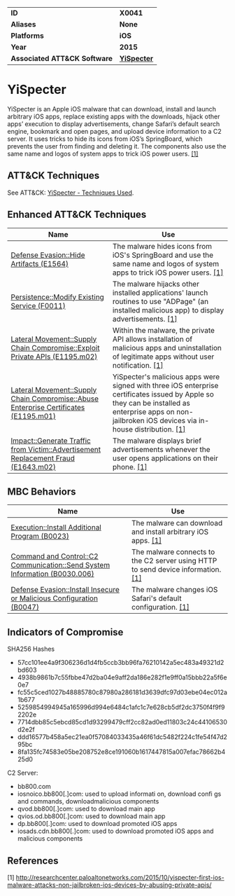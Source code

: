 
<table>
<tr>
<td><b>ID</b></td>
<td><b>X0041</b></td>
</tr>
<tr>
<td><b>Aliases</b></td>
<td><b>None</b></td>
</tr>
<tr>
<td><b>Platforms</b></td>
<td><b>iOS</b></td>
</tr>
<tr>
<td><b>Year</b></td>
<td><b>2015</b></td>
</tr>
<tr>
<td><b>Associated ATT&CK Software</b></td>
<td><b><a href="https://attack.mitre.org/software/S0311/">YiSpecter</a></b></td>
</tr>
</table>


# YiSpecter

YiSpecter is an Apple iOS malware that can download, install and launch arbitrary iOS apps, replace existing apps with the downloads, hijack other apps’ execution to display advertisements, change Safari’s default search engine, bookmark and open pages, and upload device information to a C2 server. It uses tricks to hide its icons from iOS’s SpringBoard, which prevents the user from finding and deleting it. The components also use the same name and logos of system apps to trick iOS power users. [[1]](#1)

## ATT&CK Techniques

See ATT&CK: [YiSpecter - Techniques Used](https://attack.mitre.org/software/S0311/).

## Enhanced ATT&CK Techniques

|Name|Use|
|---|---|
|[Defense Evasion::Hide Artifacts (E1564)](../defense-evasion/hide-artifacts.md)|The malware hides icons from iOS's SpringBoard and use the same name and logos of system apps to trick iOS power users. [[1]](#1)|
|[Persistence::Modify Existing Service (F0011)](../persistence/modify-existing-service.md)|The malware hijacks other installed applications' launch routines to use "ADPage" (an installed malicious app) to display advertisements. [[1]](#1)|
|[Lateral Movement::Supply Chain Compromise::Exploit Private APIs (E1195.m02)](../lateral-movement/supply-chain-compromise.md)|Within the malware, the private API allows installation of malicious apps and uninstallation of legitimate apps without user notification. [[1]](#1)|
|[Lateral Movement::Supply Chain Compromise::Abuse Enterprise Certificates (E1195.m01)](../lateral-movement/supply-chain-compromise.md)|YiSpecter's malicious apps were signed with three iOS enterprise certificates issued by Apple so they can be installed as enterprise apps on non-jailbroken iOS devices via in-house distribution. [[1]](#1)|
|[Impact::Generate Traffic from Victim::Advertisement Replacement Fraud (E1643.m02)](../impact/generate-traffic-from-victim.md)|The malware displays brief advertisements whenever the user opens applications on their phone. [[1]](#1)|


## MBC Behaviors

|Name|Use|
|---|---|
|[Execution::Install Additional Program (B0023)](../execution/install-additional-program.md)|The malware can download and install arbitrary iOS apps. [[1]](#1)|
|[Command and Control::C2 Communication::Send System Information (B0030.006)](../command-and-control/c2-communication.md)|The malware connects to the C2 server using HTTP to send device information. [[1]](#1)|
|[Defense Evasion::Install Insecure or Malicious Configuration (B0047)](../defense-evasion/install-insecure-or-malicious-configuration.md)|The malware changes iOS Safari's default configuration. [[1]](#1)|


## Indicators of Compromise

SHA256 Hashes
- 57cc101ee4a9f306236d1d4fb5ccb3bb96fa76210142a5ec483a49321d2bd603
- 4938b9861b7c55fbbe47d2ba04e9aff2da186e282f1e9ff0a15bbb22a5f6e0e7  
- fc55c5ced1027b48885780c87980a286181d3639dfc97d03ebe04ec012a1b677  
- 5259854994945a165996d994e6484c1afc1c7e628cb5df2dc3750f4f9f92202e  
- 7714dbb85c5ebcd85cd1d93299479cff2cc82ad0ed11803c24c44106530d2e2f  
- ddd16577b458a5ec21ea0f57084033435a46f61dc5482f224c1fe54f47d295bc  
- 8fa135fc74583e05be208752e8ce191060b1617447815a007efac78662b425d0  

C2 Server: 
- bb800.com	
- iosnoico.bb800[.]com: used to upload informati on, download confi gs and commands, downloadmalicious components
- qvod.bb800[.]com: used to download main app
- qvios.od.bb800[.]com: used to download main app
- dp.bb800[.]com: used to download promoted iOS apps
- iosads.cdn.bb800[.]com: used to download promoted iOS apps and malicious components

## References

<a name="1">[1]</a> http://researchcenter.paloaltonetworks.com/2015/10/yispecter-first-ios-malware-attacks-non-jailbroken-ios-devices-by-abusing-private-apis/
